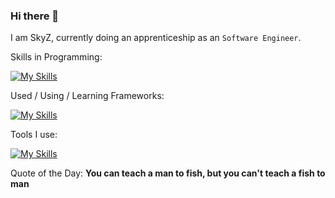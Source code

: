 ### Hi there 👋
I am SkyZ, currently doing an apprenticeship as an `Software Engineer`.


Skills in Programming:

[![My Skills](https://skillicons.dev/icons?i=js,ts,html,css,sass,java,cs,python&theme=light)](https://skillicons.dev)

Used / Using / Learning Frameworks:

[![My Skills](https://skillicons.dev/icons?i=angular,nodejs,spring,bootstrap,fastapi&theme=light)](https://skillicons.dev)

Tools I use:

[![My Skills](https://skillicons.dev/icons?i=docker,postgresql,idea,visualstudio,postman&theme=light)](https://skillicons.dev)


Quote of the Day: **You can teach a man to fish, but you can't teach a fish to man**
